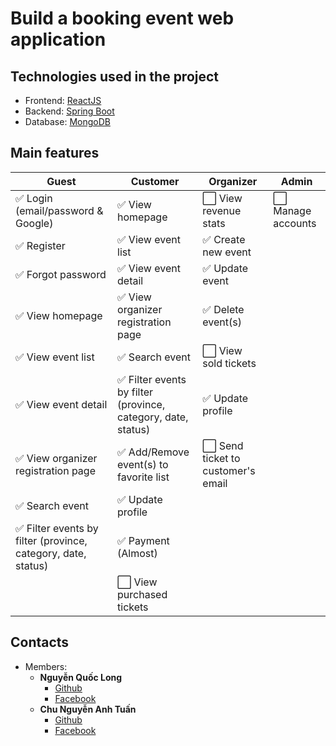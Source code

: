 # Build a booking event web application
## Technologies used in the project
 - Frontend: [ReactJS](https://reactjs.org)
 - Backend: [Spring Boot](https://spring.io/projects/spring-boot/)
 - Database: [MongoDB](https://www.mongodb.com) 
## Main features
| Guest                                                        | Customer                                                     | Organizer                         | Admin             |
|--------------------------------------------------------------|--------------------------------------------------------------|-----------------------------------|-------------------|
| ✅ Login  (email/password & Google)                           | ✅ View homepage                                              | ⬜ View revenue stats              | ⬜ Manage accounts |
| ✅ Register                                                   | ✅ View event list                                            | ✅ Create new event                |                   |
| ✅ Forgot password                                            | ✅ View event detail                                          | ✅ Update event                    |                   |
| ✅ View homepage                                              | ✅ View organizer registration page                           | ✅ Delete event(s)                 |                   |
| ✅ View event list                                            | ✅ Search event                                               | ⬜ View sold tickets               |                   |
| ✅ View event detail                                          | ✅ Filter events by filter (province, category, date, status) | ✅ Update profile                  |                   |
| ✅ View organizer registration page                           | ✅ Add/Remove event(s) to favorite list                       | ⬜ Send ticket to customer's email |                   |
| ✅ Search event                                               | ✅ Update profile                                             |                                   |                   |
| ✅ Filter events by filter (province, category, date, status) | ✅ Payment (Almost)                                                    |                                   |                   |
|                                                              | ⬜ View purchased tickets                                     |                                   |                   |
## Contacts
 - Members:
   - **Nguyễn Quốc Long**
     - [Github](https://github.com/longquoc47krb)
     - [Facebook](https://www.facebook.com/long.quoc.0702)
   - **Chu Nguyễn Anh Tuấn**
     - [Github](https://github.com/Sahb9)
     - [Facebook](https://www.facebook.com/xanh.ti.1)
